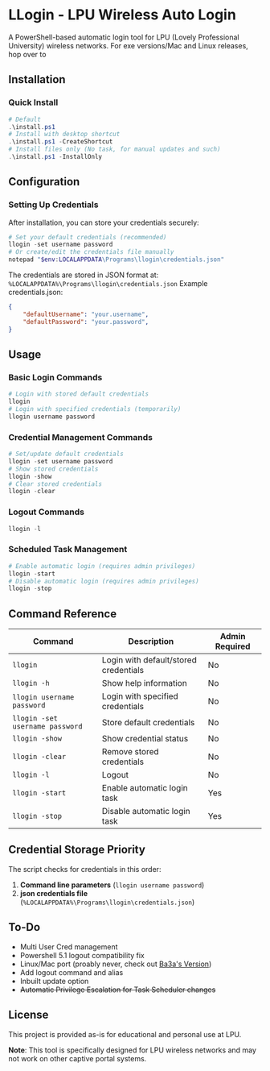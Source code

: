 # LLogin - LPU Wireless Auto Login

A PowerShell-based automatic login tool for LPU (Lovely Professional University) wireless networks. For exe versions/Mac and Linux releases, hop over to 

## Installation

### Quick Install
```powershell
# Default
.\install.ps1
# Install with desktop shortcut
.\install.ps1 -CreateShortcut
# Install files only (No task, for manual updates and such)
.\install.ps1 -InstallOnly
```
## Configuration

### Setting Up Credentials

After installation, you can store your credentials securely:
```powershell
# Set your default credentials (recommended)
llogin -set username password
# Or create/edit the credentials file manually
notepad "$env:LOCALAPPDATA\Programs\llogin\credentials.json"
```
The credentials are stored in JSON format at: `%LOCALAPPDATA%\Programs\llogin\credentials.json`
Example credentials.json:
```json
{
    "defaultUsername": "your.username",
    "defaultPassword": "your.password",
}
```

## Usage

### Basic Login Commands

```powershell
# Login with stored default credentials
llogin
# Login with specified credentials (temporarily)
llogin username password
```

### Credential Management Commands

```powershell
# Set/update default credentials
llogin -set username password
# Show stored credentials
llogin -show
# Clear stored credentials
llogin -clear
```

### Logout Commands
```powershell
llogin -l
```

### Scheduled Task Management

```powershell
# Enable automatic login (requires admin privileges)
llogin -start
# Disable automatic login (requires admin privileges)
llogin -stop
```

## Command Reference

| Command | Description | Admin Required |
|---------|-------------|----------------|
| `llogin` | Login with default/stored credentials | No |
| `llogin -h` | Show help information | No |
| `llogin username password` | Login with specified credentials | No |
| `llogin -set username password` | Store default credentials | No |
| `llogin -show` | Show credential status | No |
| `llogin -clear` | Remove stored credentials | No |
| `llogin -l` | Logout | No |
| `llogin -start` | Enable automatic login task | Yes |
| `llogin -stop` | Disable automatic login task | Yes |

## Credential Storage Priority

The script checks for credentials in this order:
1. **Command line parameters** (`llogin username password`)
2. **json credentials file** (`%LOCALAPPDATA%\Programs\llogin\credentials.json`)

## To-Do
- Multi User Cred management
- Powershell 5.1 logout compatibility fix
- Linux/Mac port (proably never, check out [Ba3a's Version](https://github.com/Ba3a-G/LPU-Wireless-Autologin))
- Add logout command and alias
- Inbuilt update option
- ~~Automatic Privilege Escalation for Task Scheduler changes~~

## License
This project is provided as-is for educational and personal use at LPU.

**Note**: This tool is specifically designed for LPU wireless networks and may not work on other captive portal systems.